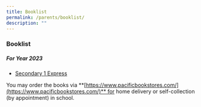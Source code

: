 ```yaml
---
title: Booklist
permalink: /parents/booklist/
description: ""
---
```

### **Booklist**
##### **For Year 2023**
* [Secondary 1 Express](/files/2023%20Booklist/S1%20(EXP).pdf)

You may order the books via **[https://www.pacificbookstores.com/](https://www.pacificbookstores.com/)** for home delivery or self-collection (by appointment) in school.